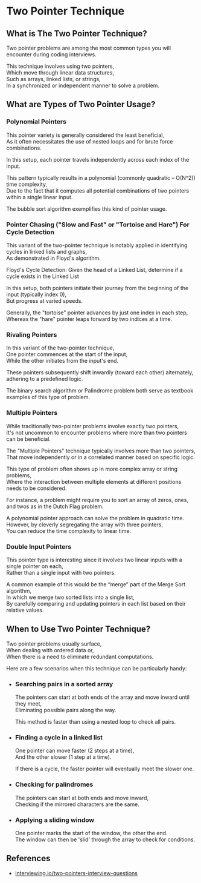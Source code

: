 # Two Pointer Technique

## What is The Two Pointer Technique?

Two pointer problems are among the most common types you will encounter during coding interviews.

This technique involves using two pointers,  
Which move through linear data structures,  
Such as arrays, linked lists, or strings,  
In a synchronized or independent manner to solve a problem.

## What are Types of Two Pointer Usage?

### Polynomial Pointers

This pointer variety is generally considered the least beneficial,  
As it often necessitates the use of nested loops and for brute force combinations.

In this setup, each pointer travels independently across each index of the input.

This pattern typically results in a polynomial (commonly quadratic – O(N^2)) time complexity,  
Due to the fact that it computes all potential combinations of two pointers within a single linear input.

The bubble sort algorithm exemplifies this kind of pointer usage.

### Pointer Chasing ("Slow and Fast" or "Tortoise and Hare") For Cycle Detection

This variant of the two-pointer technique is notably applied in identifying cycles in linked lists and graphs,  
As demonstrated in Floyd's algorithm.

Floyd's Cycle Detection: Given the head of a Linked List, determine if a cycle exists in the Linked List

In this setup, both pointers initiate their journey from the beginning of the input (typically index 0),  
But progress at varied speeds.

Generally, the "tortoise" pointer advances by just one index in each step,  
Whereas the "hare" pointer leaps forward by two indices at a time.

### Rivaling Pointers

In this variant of the two-pointer technique,  
One pointer commences at the start of the input,  
While the other initiates from the input's end.

These pointers subsequently shift inwardly (toward each other) alternately, adhering to a predefined logic.

The binary search algorithm or Palindrome problem both serve as textbook examples of this type of problem.

### Multiple Pointers

While traditionally two-pointer problems involve exactly two pointers,  
It's not uncommon to encounter problems where more than two pointers can be beneficial.

The "Multiple Pointers" technique typically involves more than two pointers,  
That move independently or in a correlated manner based on specific logic.

This type of problem often shows up in more complex array or string problems,  
Where the interaction between multiple elements at different positions needs to be considered.

For instance, a problem might require you to sort an array of zeros, ones, and twos as in the Dutch Flag problem.

A polynomial pointer approach can solve the problem in quadratic time.  
However, by cleverly segregating the array with three pointers,  
You can reduce the time complexity to linear time.

### Double Input Pointers

This pointer type is interesting since it involves two linear inputs with a single pointer on each,  
Rather than a single input with two pointers.

A common example of this would be the “merge” part of the Merge Sort algorithm,  
In which we merge two sorted lists into a single list,  
By carefully comparing and updating pointers in each list based on their relative values.

## When to Use Two Pointer Technique?

Two pointer problems usually surface,  
When dealing with ordered data or,  
When there is a need to eliminate redundant computations.

Here are a few scenarios when this technique can be particularly handy:

- ### Searching pairs in a sorted array

  The pointers can start at both ends of the array and move inward until they meet,  
  Eliminating possible pairs along the way.

  This method is faster than using a nested loop to check all pairs.

- ### Finding a cycle in a linked list

  One pointer can move faster (2 steps at a time),  
  And the other slower (1 step at a time).

  If there is a cycle, the faster pointer will eventually meet the slower one.

- ### Checking for palindromes

  The pointers can start at both ends and move inward,  
  Checking if the mirrored characters are the same.

- ### Applying a sliding window

  One pointer marks the start of the window, the other the end.  
  The window can then be 'slid' through the array to check for conditions.

## References

- [interviewing.io/two-pointers-interview-questions](https://interviewing.io/two-pointers-interview-questions)
